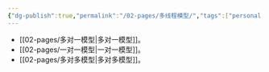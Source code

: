 ```yaml
---
{"dg-publish":true,"permalink":"/02-pages/多线程模型/","tags":["personal/blog","os"]}
---
```


- [[02-pages/多对一模型\|多对一模型]]。
- [[02-pages/一对一模型\|一对一模型]]。
- [[02-pages/多对多模型\|多对多模型]]。
